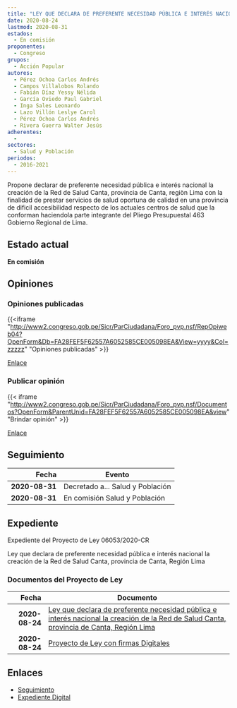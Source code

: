 ```yaml
---
title: "LEY QUE DECLARA DE PREFERENTE NECESIDAD PÚBLICA E INTERÉS NACIONAL LA CREACIÓN DE LA RED DE SALUD CANTA, EN LA PROVINCIA DE CANTA, REGIÓN LIMA"
date: 2020-08-24
lastmod: 2020-08-31
estados: 
  - En comisión
proponentes: 
  - Congreso
grupos: 
  - Acción Popular
autores: 
  - Pérez Ochoa Carlos Andrés
  - Campos Villalobos Rolando
  - Fabián Díaz Yessy Nélida
  - García Oviedo Paul Gabriel
  - Inga Sales Leonardo
  - Lazo Villón Leslye Carol
  - Pérez Ochoa Carlos Andrés
  - Rivera Guerra Walter Jesús
adherentes: 
  - 
sectores: 
  - Salud y Población
periodos: 
  - 2016-2021
---
```


Propone declarar de preferente necesidad pública e interés nacional la creación de la Red de Salud Canta, provincia de Canta, regiòn Lima con la finalidad de prestar servicios de salud oportuna de calidad en una provincia de dificil accesibilidad respecto de los actuales centros de salud que la conforman haciendola parte integrante del Pliego Presupuestal 463 Gobierno Regional de Lima.


## Estado actual

**En comisión**

## Opiniones

### Opiniones publicadas

{{<iframe "http://www2.congreso.gob.pe/Sicr/ParCiudadana/Foro_pvp.nsf/RepOpiweb04?OpenForm&Db=FA28FEF5F62557A6052585CE005098EA&View=yyyy&Col=zzzzz" "Opiniones publicadas" >}}

[Enlace](http://www2.congreso.gob.pe/Sicr/ParCiudadana/Foro_pvp.nsf/RepOpiweb04?OpenForm&Db=FA28FEF5F62557A6052585CE005098EA&View=yyyy&Col=zzzzz)
### Publicar opinión

{{< iframe "http://www2.congreso.gob.pe/Sicr/ParCiudadana/Foro_pvp.nsf/Documentos?OpenForm&ParentUnid=FA28FEF5F62557A6052585CE005098EA&view" "Brindar opinión" >}}

[Enlace](http://www2.congreso.gob.pe/Sicr/ParCiudadana/Foro_pvp.nsf/Documentos?OpenForm&ParentUnid=FA28FEF5F62557A6052585CE005098EA&view)

## Seguimiento

| Fecha | Evento |
|------:|--------|
| **2020-08-31** | Decretado a... Salud y Población|
| **2020-08-31** | En comisión Salud y Población|


## Expediente

Expediente del Proyecto de Ley 06053/2020-CR

Ley que declara de preferente necesidad pública e interés nacional la creación de la Red de Salud Canta, provincia de Canta, Región Lima


### Documentos del Proyecto de Ley

| Fecha | Documento |
|------:|--------|
| **2020-08-24** | [Ley que declara de preferente necesidad pública e interés nacional la creación de la Red de Salud Canta, provincia de Canta, Región Lima](http://www.leyes.congreso.gob.pe/Documentos/2016_2021/Proyectos_de_Ley_y_de_Resoluciones_Legislativas/PL06053-20200824.pdf) |
| **2020-08-24** | [Proyecto de Ley con firmas Digitales](http://www.leyes.congreso.gob.pe/Documentos/2016_2021/Proyectos_de_Ley_y_de_Resoluciones_Legislativas/Proyectos_Firmas_digitales/PL06053.pdf) |

## Enlaces 

- [Seguimiento](http://www2.congreso.gob.pe/Sicr/TraDocEstProc/CLProLey2016.nsf/f7fff46988ca05b1052578e100829cc7/331cb7c45d8954e9052585ce005a7664?OpenDocument)
- [Expediente Digital](http://www2.congreso.gob.pe/Sicr/TraDocEstProc/CLProLey2016.nsf/f7fff46988ca05b1052578e100829cc7/331cb7c45d8954e9052585ce005a7664?OpenDocument&Click=05257FB7005EB655.eb71d0cf91d8294e05256cdf006b5706/$Body/0.1C6C)
